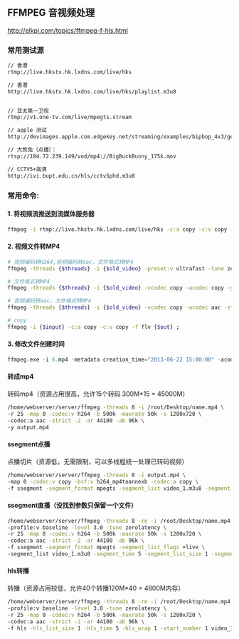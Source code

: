## FFMPEG 音视频处理

http://elkpi.com/topics/ffmpeg-f-hls.html

### 常用测试源

```cmd
// 香港
rtmp://live.hkstv.hk.lxdns.com/live/hks

// 香港
http://live.hkstv.hk.lxdns.com/live/hks/playlist.m3u8


// 亚太第一卫视 
rtmp://v1.one-tv.com/live/mpegts.stream

// apple 测试
http://devimages.apple.com.edgekey.net/streaming/examples/bipbop_4x3/gear2/prog_index.m3u8

// 大熊兔（点播）：
rtsp://184.72.239.149/vod/mp4://BigBuckBunny_175k.mov

// CCTV5+高清
http://ivi.bupt.edu.cn/hls/cctv5phd.m3u8

```

### 常用命令:

#### 1. 将视频流推送到流媒体服务器

```bash
ffmpeg -i rtmp://live.hkstv.hk.lxdns.com/live/hks -c:a copy -c:v copy -f flv rtmp://192.168.17.229:5080/oflaDemo/2
```

#### 2. 视频文件转MP4

```bash
# 视频编码转H264,音频编码转aac，文件格式转MP4
ffmpeg -threads {$threads} -i {$old_video} -preset:v ultrafast -tune zerolatency -codec:v h264 -codec:a aac -strict -2 -y {$new_video};

# 文件格式转MP4
ffmpeg -threads {$threads} -i {$old_video} -vcodec copy -acodec copy -y {$new_video} ;

# 音频编码转aac，文件格式转MP4
ffmpeg -threads {$threads} -i {$old_video} -vcodec copy -acodec aac -strict -2 -y {$new_video} ;

# copy 
ffmpeg -i {$input} -c:a copy -c:v copy -f flv {$out} ;
```

#### 3. 修改文件创建时间

```php
ffmpeg.exe -i 6.mp4 -metadata creation_time="2013-06-22 15:00:00" -acodec copy -vcodec copy output.mp4
```

#### 转成mp4 

转码mp4（资源占用很高，允许15个转码 300M*15 = 45000M）

```bash
/home/webserver/server/ffmpeg -threads 8 -i /root/Desktop/name.mp4 \
-r 25 -map 0 -codec:v h264 -b 500k -maxrate 50k -s 1280x720 \
-codec:a aac -strict -2 -ar 44100 -ab 96k \
-y output.mp4
```

#### ssegment点播   

点播切片（资源低，无需限制，可以多线程统一处理已转码视频）

```bash
/home/webserver/server/ffmpeg -threads 8 -i output.mp4 \
-map 0 -codec:v copy -bsf:v h264_mp4toannexb -codec:a copy \
-f ssegment -segment_format mpegts -segment_list video_1.m3u8 -segment_time 15 video_1_%04d.ts
```

#### ssegment直播（没找到参数只保留一个文件）

```bash
/home/webserver/server/ffmpeg -threads 8 -re -i /root/Desktop/name.mp4 \
-profile:v baseline -level 3.0 -tune zerolatency \
-r 25 -map 0 -codec:v h264 -b 500k -maxrate 50k -s 1280x720 \
-codec:a aac -strict -2 -ar 44100 -ab 96k \
-f ssegment -segment_format mpegts -segment_list_flags +live \
-segment_list video_1.m3u8 -segment_time 5 -segment_list_size 1 -segment_size 1 video_1_%04d.ts
```

#### hls转播       

转播（资源占用较低，允许40个转播120M*40 = 4800M内存）

```bash
/home/webserver/server/ffmpeg -threads 8 -re -i /root/Desktop/name.mp4 \
-profile:v baseline -level 3.0 -tune zerolatency \
-r 25 -map 0 -codec:v h264 -b 500k -maxrate 50k -s 1280x720 \
-codec:a aac -strict -2 -ar 44100 -ab 96k \
-f hls -hls_list_size 1 -hls_time 5 -hls_wrap 1 -start_number 1 video_1.m3u8
```